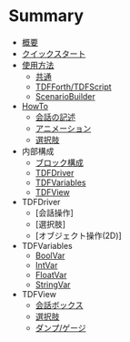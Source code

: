 # Summary

* [概要](README.md)
* [クイックスタート](QuickStart.md)
* [使用方法](Usage.md)
    * [共通](UsageGeneral.md)
    * [TDFForth/TDFScript](UsageForth.md)
    * [ScenarioBuilder](UsageBx.md)
* [HowTo](HowTo.md)
    * [会話の記述](Howto_Dialoge.md)
    * [アニメーション](Howto_Animate.md)
    * [選択肢](HowTo_Choice)
* 内部構成
    * [ブロック構成](Blocks.md)
    * [TDFDriver](TDFDriver.md)
    * [TDFVariables](TDFVariables.md)
    * [TDFView](TDFView.md)
* TDFDriver
    * [会話操作]
    * [選択肢]
    * [オブジェクト操作(2D)]
* TDFVariables
    * [BoolVar](BoolVar.md)
    * [IntVar](IntVar.md)
    * [FloatVar](FloatVar.md)
    * [StringVar](StringVar.md)
* TDFView
    * [会話ボックス](Dialogue.md)
    * [選択肢](Choice.md)
    * [ダンプ/ゲージ](Dump.md)

